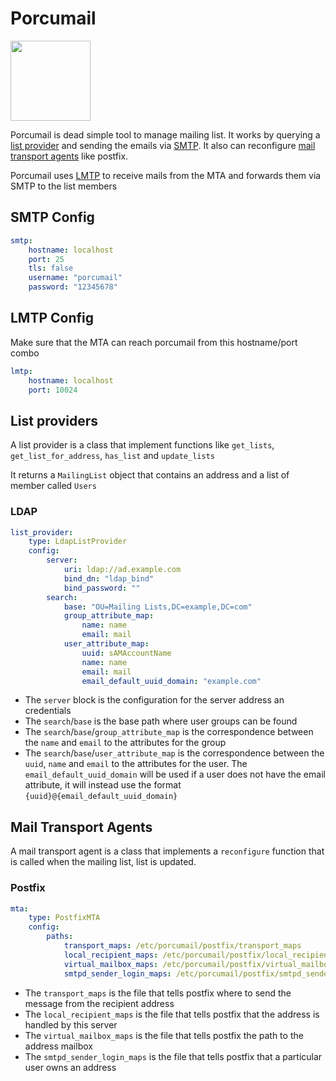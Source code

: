 # Porcumail

<img src="https://data.thestaticturtle.fr/ShareX/2023/01/22/porcumail.png" height="128">

Porcumail is dead simple tool to manage mailing list. It works by querying a [list provider](#list-providers) and sending the emails via [SMTP](#smtp-config). It also can reconfigure [mail transport agents](#mail-transport-agents) like postfix.

Porcumail uses [LMTP](#lmtp-config) to receive mails from the MTA and forwards them via SMTP to the list members

## SMTP Config
```yaml
smtp:
    hostname: localhost
    port: 25
    tls: false
    username: "porcumail"
    password: "12345678"
```

## LMTP Config
Make sure that the MTA can reach porcumail from this hostname/port combo
```yaml
lmtp:
    hostname: localhost
    port: 10024
```


## List providers
A list provider is a class that implement functions like `get_lists`, `get_list_for_address`, `has_list` and `update_lists`

It returns a `MailingList` object that contains an address and a list of member called `Users`

### LDAP
```yaml
list_provider:
    type: LdapListProvider
    config:
        server:
            uri: ldap://ad.example.com
            bind_dn: "ldap_bind"
            bind_password: ""
        search:
            base: "OU=Mailing Lists,DC=example,DC=com"
            group_attribute_map:
                name: name
                email: mail
            user_attribute_map:
                uuid: sAMAccountName
                name: name
                email: mail
                email_default_uuid_domain: "example.com"
```
 - The `server` block is the configuration for the server address an credentials
 - The `search`/`base` is the base path where user groups can be found
 - The `search`/`base`/`group_attribute_map` is the correspondence between the `name` and `email` to the attributes for the group
 - The `search`/`base`/`user_attribute_map` is the correspondence between the `uuid`, `name` and `email` to the attributes for the user. The `email_default_uuid_domain` will be used if a user does not have the email attribute, it will instead use the format `{uuid}@{email_default_uuid_domain}`


## Mail Transport Agents
A mail transport agent is a class that implements a `reconfigure` function that is called when the mailing list, list is updated.

### Postfix

```yaml
mta:
    type: PostfixMTA
    config:
        paths:
            transport_maps: /etc/porcumail/postfix/transport_maps
            local_recipient_maps: /etc/porcumail/postfix/local_recipient_maps
            virtual_mailbox_maps: /etc/porcumail/postfix/virtual_mailbox_maps
            smtpd_sender_login_maps: /etc/porcumail/postfix/smtpd_sender_login_maps
```
 - The `transport_maps` is the file that tells postfix where to send the message from the recipient address
 - The `local_recipient_maps` is the file that tells postfix that the address is handled by this server
 - The `virtual_mailbox_maps` is the file that tells postfix the path to the address mailbox
 - The `smtpd_sender_login_maps` is the file that tells postfix that a particular user owns an address

